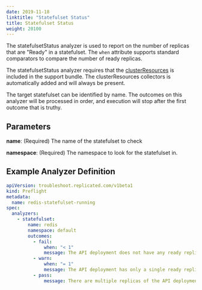 ```yaml
---
date: 2019-11-18
linktitle: "Statefulset Status"
title: Statefulset Status
weight: 20100
---
```


The statefulsetStatus analyzer is used to report on the number of replicas that are "Ready" in a statefulset. The `when` attribute supports standard comparators to compare the number of ready replicas.

The statefulsetStatus analyzer requires that the [clusterResources](../../collectors/cluster-resources) is included in the support bundle. The clusterResources collectors is automatically added and will always be present.

The target statefulset can be identified by name. The outcomes on this analyzer will be processed in order, and execution will stop after the first outcome that is truthy.

## Parameters

**name**: (Required) The name of the statefulset to check

**namespace**: (Required) The namespace to look for the statefulset in.

## Example Analyzer Definition

```yaml
apiVersion: troubleshoot.replicated.com/v1beta1
kind: Preflight
metadata:
  name: redis-statefulset-running
spec:
  analyzers:
    - statefulset:
        name: redis
        namespace: default
        outcomes:
          - fail:
              when: "< 1"
              message: The API deployment does not have any ready replicas.
          - warn:
              when: "= 1"
              message: The API deployment has only a single ready replica.
          - pass:
              message: There are multiple replicas of the API deployment ready.a
```
